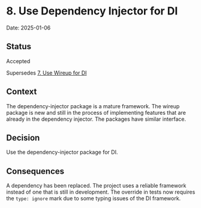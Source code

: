 # 8. Use Dependency Injector for DI

Date: 2025-01-06

## Status

Accepted

Supersedes [7. Use Wireup for DI](0007-use-wireup-for-di.md)

## Context

The dependency-injector package is a mature framework.
The wireup package is new and still in the process of implementing features that are already in the dependency injector.
The packages have similar interface.


## Decision

Use the dependency-injector package for DI.

## Consequences

A dependency has been replaced.
The project uses a reliable framework instead of one that is still in development.
The override in tests now requires the `type: ignore` mark due to some typing issues of the DI framework.
